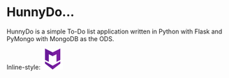# HunnyDo...
HunnyDo is a simple To-Do list application written in Python with Flask and PyMongo with MongoDB as the ODS.

[logo]: https://github.com/vhajdari/hunnydo/blob/master/app/static/img/winnie.jpg "Winnie"
Inline-style: 
![alt text](https://github.com/adam-p/markdown-here/raw/master/src/common/images/icon48.png "Logo Title Text 1")
